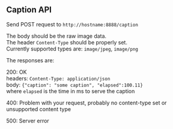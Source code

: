 ## Caption API

Send POST request to `http://hostname:8888/caption`

The body should be the raw image data.  
The header `Content-Type` should be properly set.  
Currently supported types are: `image/jpeg`, `image/png`  

The responses are:

200: OK  
headers: `Content-Type: application/json`  
body: `{"caption": "some caption", "elapsed":100.11}`  
where `elapsed` is the time in ms to serve the caption

400: Problem with your request, probably no content-type set or unsupported content type

500: Server error

